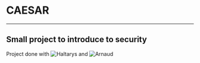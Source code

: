 # CAESAR
---

## Small project to introduce to security

Project done with ![Haltarys](https://github.com/Haltarys) and ![Arnaud](https://github.com/Guerout-Arnaud)